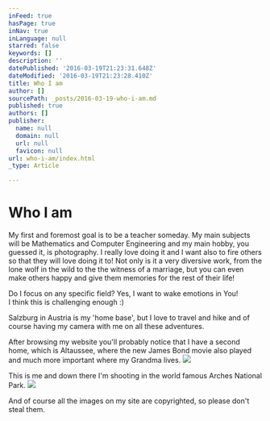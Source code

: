 ```yaml
---
inFeed: true
hasPage: true
inNav: true
inLanguage: null
starred: false
keywords: []
description: ''
datePublished: '2016-03-19T21:23:31.648Z'
dateModified: '2016-03-19T21:23:28.410Z'
title: Who I am
author: []
sourcePath: _posts/2016-03-19-who-i-am.md
published: true
authors: []
publisher:
  name: null
  domain: null
  url: null
  favicon: null
url: who-i-am/index.html
_type: Article

---
```

# Who I am

My first and foremost goal is to be a teacher someday. My main subjects will be Mathematics and Computer Engineering and my main hobby, you guessed it, is photography. I really love doing it and I want also to fire others so that they will love doing it to! Not only is it a very diversive work, from the lone wolf in the wild to the the witness of a marriage, but you can even make others happy and give them memories for the rest of their life!

Do I focus on any specific field? Yes, I want to wake emotions in You!  
I think this is challenging enough :)

Salzburg in Austria is my 'home base', but I love to travel and hike and of course having my camera with me on all these adventures.

After browsing my website you'll probably notice that I have a second home, which is Altaussee, where the new James Bond movie also played and much more important where my Grandma lives.
![](https://the-grid-user-content.s3-us-west-2.amazonaws.com/1c82b80a-2695-40e7-bf8b-53caee771610.jpg)

This is me and down there I'm shooting in the world famous Arches National Park.
![](https://the-grid-user-content.s3-us-west-2.amazonaws.com/31630c8b-365c-49b8-897a-354300b0484f.jpg)

And of course all the images on my site are copyrighted, so please don't steal them.